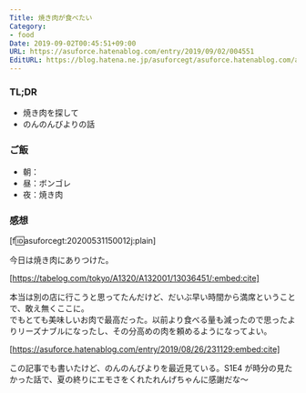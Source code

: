 ```yaml
---
Title: 焼き肉が食べたい
Category:
- food
Date: 2019-09-02T00:45:51+09:00
URL: https://asuforce.hatenablog.com/entry/2019/09/02/004551
EditURL: https://blog.hatena.ne.jp/asuforcegt/asuforce.hatenablog.com/atom/entry/26006613415324460
---
```


### TL;DR

- 焼き肉を探して
- のんのんびよりの話

### ご飯

- 朝：
- 昼：ボンゴレ
- 夜：焼き肉

###  感想

[f:id:asuforcegt:20200531150012j:plain]

今日は焼き肉にありつけた。

[https://tabelog.com/tokyo/A1320/A132001/13036451/:embed:cite]


本当は別の店に行こうと思ってたんだけど、だいぶ早い時間から満席ということで、敢え無くここに。  
でもとても美味しいお肉で最高だった。以前より食べる量も減ったので思ったよりリーズナブルになったし、その分高めの肉を頼めるようになってよい。

[https://asuforce.hatenablog.com/entry/2019/08/26/231129:embed:cite]

この記事でも書いたけど、のんのんびよりを最近見ている。S1E4 が時分の見たかった話で、夏の終りにエモさをくれたれんげちゃんに感謝だな〜
